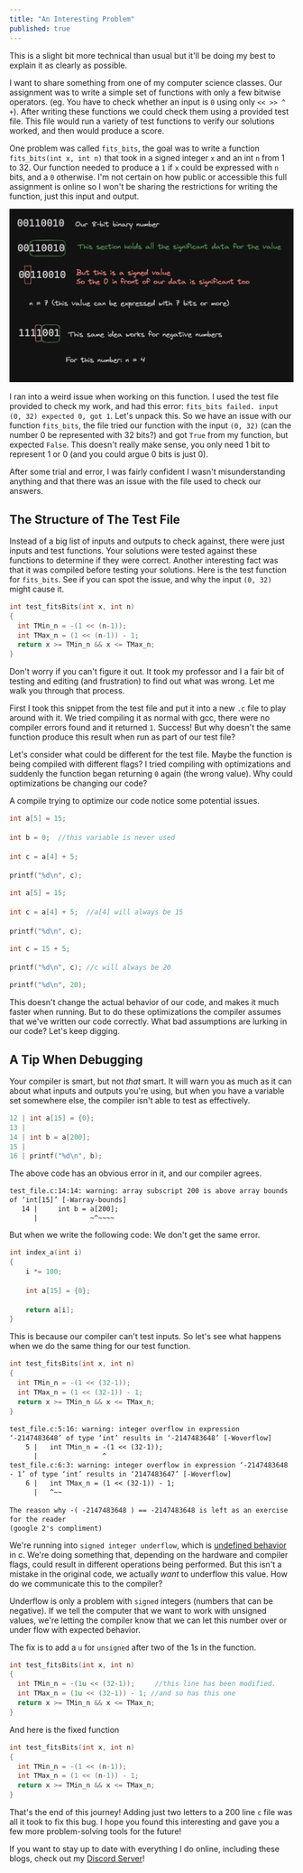 ```yaml
---
title: "An Interesting Problem"
published: true
---
```


This is a slight bit more technical than usual but it'll be doing my best to explain it as clearly as possible.

I want to share something from one of my computer science classes. Our assignment was to write a simple set of functions with only a few bitwise operators. (eg. You have to check whether an input is `0` using only `<< >> ^ +`).
After writing these functions we could check them using a provided test file. This file would run a variety of test functions to verify our solutions worked, and then would produce a score.

One problem was called `fits_bits`, the goal was to write a function `fits_bits(int x, int n)` that took in a signed integer `x` and an int `n` from 1 to 32. Our function needed to produce a `1` if `x` could be expressed with `n` bits, and a `0` otherwise. I'm not certain on how public or accessible this full assignment is online so I won't be sharing the restrictions for writing the function, just this input and output. 

![explanation of this idea (not necessary to understand)](/assets/various/an-interesting-problem/BinaryNumbers.png)

I ran into a weird issue when working on this function. I used the test file provided to check my work, and had this error: `fits_bits failed. input (0, 32) expected 0, got 1`. Let's unpack this. So we have an issue with our function `fits_bits`, the file tried our function with the input `(0, 32)` (can the number 0 be represented with 32 bits?) and got `True` from my function, but expected `False`. This doesn't really make sense, you only need 1 bit to represent 1 or 0 (and you could argue 0 bits is just 0).


After some trial and error, I was fairly confident I wasn't misunderstanding anything and that there was an issue with the file used to check our answers. 

## The Structure of The Test File

Instead of a big list of inputs and outputs to check against, there were just inputs and test functions. Your solutions were tested against these functions to determine if they were correct. Another interesting fact was that it was compiled before testing your solutions. Here is the test function for `fits_bits`. See if you can spot the issue, and why the input `(0, 32)` might cause it.

```c
int test_fitsBits(int x, int n)
{
  int TMin_n = -(1 << (n-1));
  int TMax_n = (1 << (n-1)) - 1;
  return x >= TMin_n && x <= TMax_n;
}
```

Don't worry if you can't figure it out. It took my professor and I a fair bit of testing and editing (and frustration) to find out what was wrong. Let me walk you through that process.

First I took this snippet from the test file and put it into a new `.c` file to play around with it. We tried compiling it as normal with gcc, there were no compiler errors found and it returned `1`. Success! But why doesn't the same function produce this result when run as part of our test file?

Let's consider what could be different for the test file. Maybe the function is being compiled with different flags? I tried compiling with optimizations and suddenly the function began returning `0` again (the wrong value). Why could optimizations be changing our code?

A compile trying to optimize our code notice some potential issues.

```c
int a[5] = 15;

int b = 0;  //this variable is never used

int c = a[4] + 5; 

printf("%d\n", c);
```

```c
int a[5] = 15;

int c = a[4] + 5;  //a[4] will always be 15

printf("%d\n", c);
```

```c
int c = 15 + 5;

printf("%d\n", c); //c will always be 20
```

```c
printf("%d\n", 20);
```

This doesn't change the actual behavior of our code, and makes it much faster when running. But to do these optimizations the compiler assumes that we've written our code correctly. What bad assumptions are lurking in our code? Let's keep digging.


## A Tip When Debugging

Your compiler is smart, but not *that* smart. It will warn you as much as it can about what inputs and outputs you're using, but when you have a variable set somewhere else, the compiler isn't able to test as effectively.

```c
12 | int a[15] = {0};
13 | 
14 | int b = a[200];
15 | 
16 | printf("%d\n", b);
```

The above code has an obvious error in it, and our compiler agrees.

```
test_file.c:14:14: warning: array subscript 200 is above array bounds of ‘int[15]’ [-Warray-bounds]
   14 |     int b = a[200];
      |             ~^~~~~
```

But when we write the following code: We don't get the same error.

```c
int index_a(int i)
{
    i *= 100;

    int a[15] = {0};

    return a[i];
}
```

This is because our compiler can't test inputs. So let's see what happens when we do the same thing for our test function. 

```c
int test_fitsBits(int x, int n)
{
  int TMin_n = -(1 << (32-1));
  int TMax_n = (1 << (32-1)) - 1;
  return x >= TMin_n && x <= TMax_n;
}
```

```
test_file.c:5:16: warning: integer overflow in expression ‘-2147483648’ of type ‘int’ results in ‘-2147483648’ [-Woverflow]
    5 |   int TMin_n = -(1 << (32-1));
      |                ^
test_file.c:6:3: warning: integer overflow in expression ‘-2147483648 - 1’ of type ‘int’ results in ‘2147483647’ [-Woverflow]
    6 |   int TMax_n = (1 << (32-1)) - 1;
      |   ^~~

The reason why -( -2147483648 ) == -2147483648 is left as an exercise for the reader
(google 2's compliment)
```

We're running into `signed integer underflow`, which is [undefined behavior](https://en.cppreference.com/w/cpp/language/ub) in c. We're doing something that, depending on the hardware and compiler flags, could result in different operations being performed. But this isn't a mistake in the original code, we actually *want* to underflow this value. How do we communicate this to the compiler?

Underflow is only a problem with `signed` integers (numbers that can be negative). If we tell the computer that we want to work with unsigned values, we're letting the compiler know that we can let this number over or under flow with expected behavior.

The fix is to add a `u` for `unsigned` after two of the 1s in the function.

```c
int test_fitsBits(int x, int n)
{
  int TMin_n = -(1u << (32-1));     //this line has been modified.
  int TMax_n = (1u << (32-1)) - 1; //and so has this one
  return x >= TMin_n && x <= TMax_n;
}
```

And here is the fixed function

```c
int test_fitsBits(int x, int n)
{
  int TMin_n = -(1 << (n-1));
  int TMax_n = (1 << (n-1)) - 1;
  return x >= TMin_n && x <= TMax_n;
}
```

That's the end of this journey! Adding just two letters to a 200 line `c` file was all it took to fix this bug. I hope you found this interesting and gave you a few more problem-solving tools for the future!

If you want to stay up to date with everything I do online, including these blogs, check out my [Discord Server](https://discord.com/invite/YUECSUHHM8)!